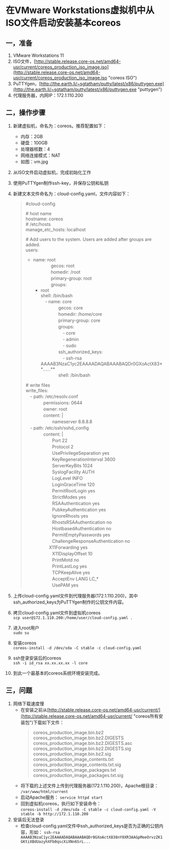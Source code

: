 # 在VMware Workstations虚拟机中从ISO文件启动安装基本coreos #
## 一，准备 ##
1. VMware Workstations 11
2. ISO文件，[http://stable.release.core-os.net/amd64-usr/current/coreos_production_iso_image.iso](http://stable.release.core-os.net/amd64-usr/current/coreos_production_iso_image.iso "coreos ISO")
3. PuTTYgen，[http://the.earth.li/~sgtatham/putty/latest/x86/puttygen.exe](http://the.earth.li/~sgtatham/putty/latest/x86/puttygen.exe "puttygen") 
4. 代理服务器，内网IP：172.1.110.200

## 二，操作步骤 ##
1. 新建虚拟机，命名为：coreos。推荐配置如下：
	- 内存：2GB
	- 硬盘：100GB
	- 处理器核数：4
	- 网络连接模式：NAT
	- 如图：vm.jpg
2. 从ISO文件启动虚拟机，完成初始化工作
3. 使用PuTTYgen制作ssh-key，并保存公钥和私钥
4. 新建文本文件命名为：cloud-config.yaml，文件内容如下：
	> \#cloud-config  
	> 
	> \# host name  
	> hostname: coreos  
	> \# /etc/hosts  
	> manage\_etc\_hosts: localhost
	> 
	> \# Add users to the system. Users are added after groups are added.  
	> users:   
	> - name: root  
	>　　　　gecos: root  
	>　　　　homedir: /root  
	>　　　　primary-group: root  
	>　　　　groups:   
	>      - root  
	>    shell: /bin/bash  
	>　- name: core  
	>　　　　gecos: core  
	>　　　　homedir: /home/core  
	>　　　　primary-group: core  
	>　　　　groups:   
	>　　　　　- core  
	>　　　　　- admin  
	>　　　　　- sudo  
	>　　　　ssh_authorized_keys:   
	>　　　　　- ssh-rsa AAAAB3NzaC1yc2EAAAADAQABAAABAQDr0GXoActX83**......**  
	>　　　　shell: /bin/bash
	> 
	> \# write files  
	> write_files:  
	>　- path: /etc/resolv.conf  
	>　　　　permissions: 0644  
	>　　　　owner: root  
	>　　　　content: |  
	>　　　　　　nameserver 8.8.8.8  
	>　- path: /etc/ssh/sshd_config  
	>　　　　content: |  
	>　　　　　　Port 22  
	>　　　　　　Protocol 2  
	>　　　　　　UsePrivilegeSeparation yes  
	>　　　　　　KeyRegenerationInterval 3600  
	>　　　　　　ServerKeyBits 1024  
	>　　　　　　SyslogFacility AUTH  
	>　　　　　　LogLevel INFO  
	>　　　　　　LoginGraceTime 120  
	>　　　　　　PermitRootLogin yes  
	>　　　　　　StrictModes yes  
	>　　　　　　RSAAuthentication yes  
	>　　　　　　PubkeyAuthentication yes  
	>　　　　　　IgnoreRhosts yes  
	>　　　　　　RhostsRSAAuthentication no  
	>　　　　　　HostbasedAuthentication no  
	>　　　　　　PermitEmptyPasswords yes  
	>　　　　　　ChallengeResponseAuthentication no  
	>　　　　　 X11Forwarding yes  
	>　　　　　　X11DisplayOffset 10  
	>　　　　　　PrintMotd no  
	>　　　　　　PrintLastLog yes  
	>　　　　　　TCPKeepAlive yes  
	>　　　　　　AcceptEnv LANG LC_*  
	>　　　　　　UsePAM yes　　　　　　　
	
5. 上传cloud-config.yaml文件到代理服务器(172.1.110.200)，其中ssh_authorized_keys为PuTTYgen制作的公钥文件内容。
6. 拷贝cloud-config.yaml文件到虚拟机coreos  
	`scp user@172.1.110.200:/home/user/cloud-config.yaml .`
7. 进入root用户  
    `sudo su`
8. 安装coreos  
    `coreos-install -d /dev/sda -C stable -c cloud-config.yaml`
9. ssh登录安装后的coreos  
    `ssh -i id_rsa xx.xx.xx.xx -l core`
10. 到此一个最基本的coreos系统环境安装完成。
    
## 三，问题 ##
1. 网络下载速度慢
    - 在安装之前从[http://stable.release.core-os.net/amd64-usr/current/](http://stable.release.core-os.net/amd64-usr/current/ "coreos所有安装包")下载如下文件：  
        > coreos_production_image.bin.bz2  
        > coreos_production_image.bin.bz2.DIGESTS  
        > coreos_production_image.bin.bz2.DIGESTS.asc  
        > coreos_production_image.bin.bz2.DIGESTS.sig   
        > coreos_production_image.bin.bz2.sig  
        > coreos_production_image_contents.txt  
        > coreos_production_image_contents.txt.sig  
        > coreos_production_image_packages.txt  
        > coreos_production_image_packages.txt.sig    
    - 将下载的上述文件上传到代理服务器(172.1.110.200)，Apache根目录：  
       `/var/www/html/current`  
    - 启动Apache服务：
       `service httpd start`
    - 回到虚拟机coreos，执行如下安装命令：  
       `coreos-install -d /dev/sda -C stable -c cloud-config.yaml -V stable -b http://172.1.110.200`
2. 安装后无法登录
    - 检查cloud-config.yaml文件中ssh_authorized_keys是否为正确的公钥内容，形如：
      `ssh-rsa AAAAB3NzaC1yc2EAAAADAQABAAABAQDr0GXoActX838nY8XR3AAGpMeeOrvzZK1GKtiXBdUazyhXFb0qscXiXNn6SrL...`